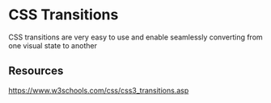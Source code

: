 # CSS Transitions

CSS transitions are very easy to use and enable seamlessly converting from one visual state to another

## Resources

https://www.w3schools.com/css/css3_transitions.asp
